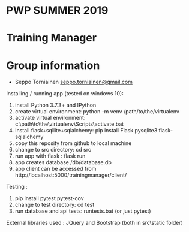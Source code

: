 # PWP SUMMER 2019
# Training Manager
# Group information
* Seppo Torniainen seppo.torniainen@gmail.com

Installing / running app (tested on windows 10):

1) install Python 3.7.3+ and IPython
2) create virtual environment: python -m venv /path/to/the/virtualenv
3) activate virtual environment: c:\path\to\the\virtualenv\Scripts\activate.bat
4) install flask+sqllite+sqlalchemy: pip install Flask pysqlite3 flask-sqlalchemy
5) copy this reposity from github to local machine
6) change to src directory: cd src
7) run app with flask : flask run
8) app creates database /db/database.db
9) app client can be accessed from http://localhost:5000/trainingmanager/client/

Testing : 

1) pip install pytest pytest-cov
2) change to test directory: cd test
3) run database and api tests: runtests.bat (or just pytest)


External libraries used : JQuery and Bootstrap (both in src\static folder)

